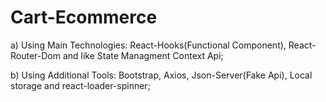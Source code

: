 # Cart-Ecommerce

a) Using Main Technologies: React-Hooks(Functional Component), React-Router-Dom and like State Managment Context Api;

b) Using Additional Tools: Bootstrap, Axios, Json-Server(Fake Api), Local storage and react-loader-spinner;
